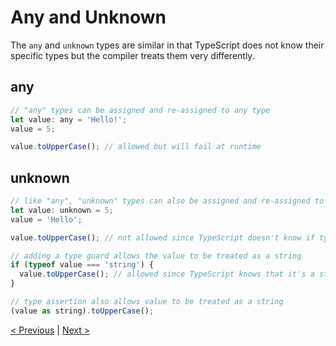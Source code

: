 # Any and Unknown

The `any` and `unknown` types are similar in that TypeScript does not know their specific types but the compiler treats them very differently.

## any
```javascript
// "any" types can be assigned and re-assigned to any type
let value: any = 'Hello!';
value = 5;

value.toUpperCase(); // allowed but will fail at runtime
```

## unknown
```javascript
// like "any", "unknown" types can also be assigned and re-assigned to any type
let value: unknown = 5;
value = 'Hello';

value.toUpperCase(); // not allowed since TypeScript doesn't know if type supports toUpperCase()

// adding a type guard allows the value to be treated as a string
if (typeof value === 'string') {
  value.toUpperCase(); // allowed since TypeScript knows that it's a string here
}

// type assertion also allows value to be treated as a string
(value as string).toUpperCase();
```

[< Previous](basic-types.md) | [Next >](any-and-unknown.md)
